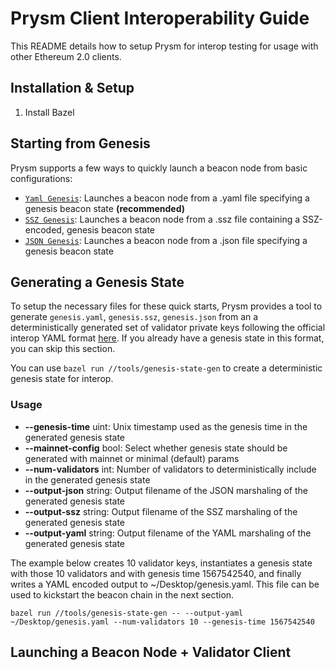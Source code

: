 # Prysm Client Interoperability Guide

This README details how to setup Prysm  for interop testing for usage with other Ethereum 2.0 clients.

## Installation & Setup

1. Install Bazel

## Starting from Genesis

Prysm supports a few ways to quickly launch a beacon node from basic configurations:

- [`Yaml Genesis`](#yaml-genesis): Launches a beacon node from a .yaml file specifying a genesis beacon state **(recommended)**
- [`SSZ Genesis`](#ssz-genesis): Launches a beacon node  from a .ssz file containing a SSZ-encoded, genesis beacon state
- [`JSON Genesis`](#json-genesis): Launches a beacon node  from a .json file specifying a genesis beacon state

## Generating a Genesis State

To setup the necessary files for these quick starts, Prysm provides a tool to generate `genesis.yaml`, `genesis.ssz`, `genesis.json` from an
a deterministically generated set of validator private keys following the official interop YAML format 
[here](https://github.com/ethereum/eth2.0-pm/blob/master/interop/mocked_start). If you already have a genesis state in this format, you can skip this section.

You can use `bazel run //tools/genesis-state-gen` to create a deterministic genesis state for interop.

### Usage

- **--genesis-time** uint: Unix timestamp used as the genesis time in the generated genesis state
- **--mainnet-config** bool: Select whether genesis state should be generated with mainnet or minimal (default) params
- **--num-validators** int: Number of validators to deterministically include in the generated genesis state
- **--output-json** string: Output filename of the JSON marshaling of the generated genesis state
- **--output-ssz** string: Output filename of the SSZ marshaling of the generated genesis state
- **--output-yaml** string: Output filename of the YAML marshaling of the generated genesis state

The example below creates 10 validator keys, instantiates a genesis state with those 10 validators and with genesis time 1567542540,
and finally writes a YAML encoded output to ~/Desktop/genesis.yaml. This file can be used to kickstart the beacon chain in the next section.

```
bazel run //tools/genesis-state-gen -- --output-yaml ~/Desktop/genesis.yaml --num-validators 10 --genesis-time 1567542540
```

## Launching a Beacon Node + Validator Client

